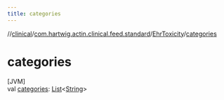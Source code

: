 ```yaml
---
title: categories
---
```

//[clinical](../../../index.html)/[com.hartwig.actin.clinical.feed.standard](../index.html)/[EhrToxicity](index.html)/[categories](categories.html)



# categories



[JVM]\
val [categories](categories.html): [List](https://kotlinlang.org/api/latest/jvm/stdlib/kotlin.collections/-list/index.html)&lt;[String](https://kotlinlang.org/api/latest/jvm/stdlib/kotlin/-string/index.html)&gt;




